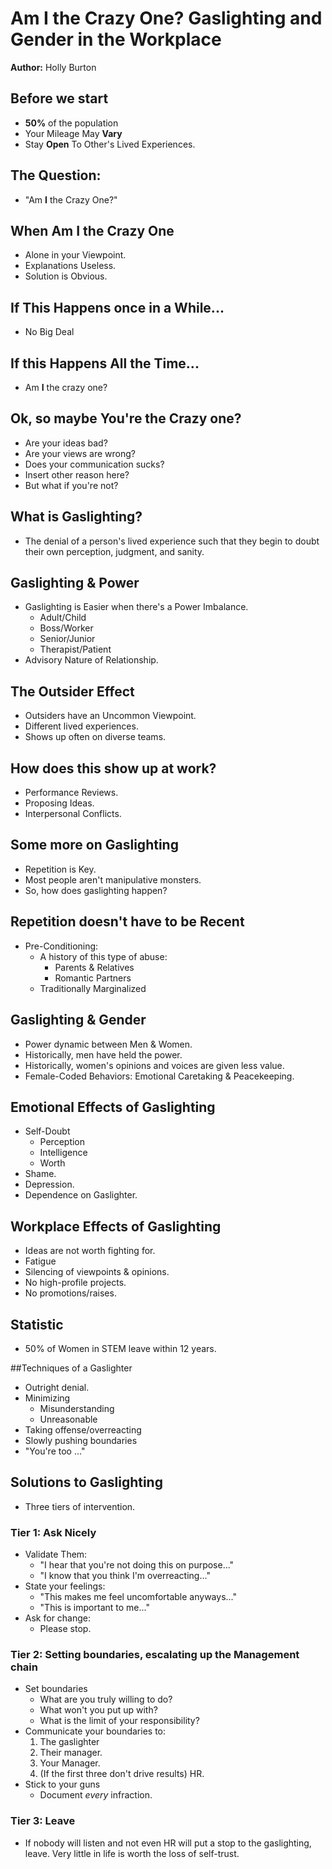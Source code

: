 # Am I the Crazy One? Gaslighting and Gender in the Workplace

**Author:** Holly Burton

## Before we start
 * **50%** of the population
 * Your Mileage May **Vary**
 * Stay **Open** To Other's Lived Experiences.

## The Question:
 * "Am **I** the Crazy One?"

## When Am I the Crazy One
 * Alone in your Viewpoint.
 * Explanations Useless.
 * Solution is Obvious.

## If This Happens once in a While...
 * No Big Deal

## If this Happens All the Time...
 * Am **I** the crazy one?

## Ok, so maybe You're the Crazy one?
 * Are your ideas bad?
 * Are your views are wrong?
 * Does your communication sucks?
 * Insert other reason here?
 * But what if you're not?

## What is Gaslighting?
 * The denial of a person's lived experience such that they begin to doubt their own perception, judgment, and sanity.

## Gaslighting & Power
 * Gaslighting is Easier when there's a Power Imbalance.
   - Adult/Child
   - Boss/Worker
   - Senior/Junior
   - Therapist/Patient
 * Advisory Nature of Relationship.

## The Outsider Effect
 * Outsiders have an Uncommon Viewpoint.
 * Different lived experiences.
 * Shows up often on diverse teams.

## How does this show up at work?
 * Performance Reviews.
 * Proposing Ideas.
 * Interpersonal Conflicts.

## Some more on Gaslighting
 * Repetition is Key.
 * Most people aren't manipulative monsters.
 * So, how does gaslighting happen?

## Repetition doesn't have to be Recent
 * Pre-Conditioning:
   - A history of this type of abuse:
     + Parents & Relatives
     + Romantic Partners
   - Traditionally Marginalized

## Gaslighting & Gender
 * Power dynamic between Men & Women.
 * Historically, men have held the power.
 * Historically, women's opinions and voices are given less value.
 * Female-Coded Behaviors: Emotional Caretaking & Peacekeeping.

## Emotional Effects of Gaslighting
 * Self-Doubt
   - Perception
   - Intelligence
   - Worth
 * Shame.
 * Depression.
 * Dependence on Gaslighter.

## Workplace Effects of Gaslighting
 * Ideas are not worth fighting for.
 * Fatigue
 * Silencing of viewpoints & opinions.
 * No high-profile projects.
 * No promotions/raises.

## Statistic
 * 50% of Women in STEM leave within 12 years.

##Techniques of a Gaslighter
 * Outright denial.
 * Minimizing
   - Misunderstanding
   - Unreasonable
 * Taking offense/overreacting
 * Slowly pushing boundaries
 * "You're too ..."

## Solutions to Gaslighting
 * Three tiers of intervention.

### Tier 1: Ask Nicely
 * Validate Them:
   - "I hear that you're not doing this on purpose..."
   - "I know that you think I'm overreacting..."
 * State your feelings:
   - "This makes me feel uncomfortable anyways..."
   - "This is important to me..."
 * Ask for change:
   - Please stop.

### Tier 2: Setting boundaries, escalating up the Management chain
 * Set boundaries
   - What are you truly willing to do?
   - What won't you put up with?
   - What is the limit of your responsibility?
 * Communicate your boundaries to:
   1. The gaslighter
   2. Their manager.
   3. Your Manager.
   4. (If the first three don't drive results) HR.
 * Stick to your guns
   - Document _every_ infraction.

### Tier 3: Leave
 * If nobody will listen and not even HR will put a stop to the gaslighting, leave. Very little in life is worth the loss of self-trust.
